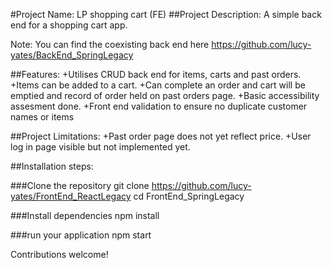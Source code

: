 #Project Name: LP shopping cart (FE)
##Project Description: A simple back end for a shopping cart app.
 
Note: You can find the coexisting back end here https://github.com/lucy-yates/BackEnd_SpringLegacy
 
##Features: 
+Utilises CRUD back end for items, carts and past orders.
+Items can be added to a cart.
+Can complete an order and cart will be emptied and record of order held on past orders page.
+Basic accessibility assesment done.
+Front end validation to ensure no duplicate customer names or items
 
##Project Limitations: 
+Past order page does not yet reflect price.
+User log in page visible but not implemented yet.
 
 
##Installation steps:
 
###Clone the repository
git clone https://github.com/lucy-yates/FrontEnd_ReactLegacy
cd FrontEnd_SpringLegacy
 
###Install dependencies
npm install
 
###run your application
npm start

Contributions welcome!
